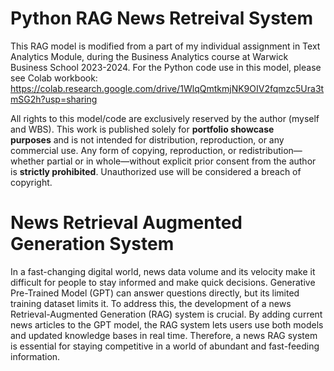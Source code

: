 # Python RAG News Retreival System

This RAG model is modified from a part of my individual assignment in Text Analytics Module, during the Business Analytics course at Warwick Business School 2023-2024. For the Python code use in this model, please see Colab workbook: https://colab.research.google.com/drive/1WlqQmtkmjNK9OIV2fqmzc5Ura3tmSG2h?usp=sharing

All rights to this model/code are exclusively reserved by the author (myself and WBS). This work is published solely for **portfolio showcase purposes** and is not intended for distribution, reproduction, or any commercial use. Any form of copying, reproduction, or redistribution—whether partial or in whole—without explicit prior consent from the author is **strictly prohibited**. Unauthorized use will be considered a breach of copyright.

# News Retrieval Augmented Generation System

In a fast-changing digital world, news data volume and its velocity make it difficult for people to stay informed and make quick decisions. Generative Pre-Trained Model (GPT) can answer questions directly, but its limited training dataset limits it. To address this, the development of a news Retrieval-Augmented Generation (RAG) system is crucial. By adding current news articles to the GPT model, the RAG system lets users use both models and updated knowledge bases in real time. Therefore, a news RAG system is essential for staying competitive in a world of abundant and fast-feeding information.
